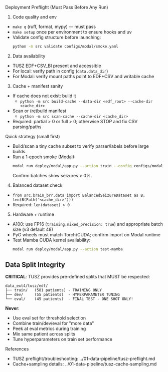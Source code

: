 Deployment Preflight (Must Pass Before Any Run)

1) Code quality and env
- `make q` (ruff, format, mypy) — must pass
- `make setup` once per environment to ensure hooks and uv
- Validate config structure before launching:
  ```bash
  python -m src validate configs/modal/smoke.yaml
  ```

2) Data availability
- TUSZ EDF+CSV_BI present and accessible
- For local: verify path in config (`data.data_dir`)
- For Modal: verify mount paths point to EDF+CSV and writable cache

3) Cache + manifest sanity
- If cache does not exist: build it
  - `python -m src build-cache --data-dir <edf_root> --cache-dir <cache_dir>`
- Scan or (re)build manifest
  - `python -m src scan-cache --cache-dir <cache_dir>`
- Required: partial > 0 or full > 0; otherwise STOP and fix CSV parsing/paths

Quick strategy (small first)
- Build/scan a tiny cache subset to verify parser/labels before large builds.
- Run a 1‑epoch smoke (Modal):
  ```bash
  modal run deploy/modal/app.py --action train --config configs/modal/smoke.yaml
  ```
  Confirm batches show seizures > 0%.

4) Balanced dataset check
- `from src.brain_brr.data import BalancedSeizureDataset as B; len(B(Path('<cache_dir>')))`
- Required: `len(dataset) > 0`

5) Hardware + runtime
- A100: use FP16 (`training.mixed_precision: true`) and appropriate batch size (v3 default 48)
- PyG wheels must match Torch/CUDA; confirm import on Modal runtime
- Test Mamba CUDA kernel availability:
  ```bash
  modal run deploy/modal/app.py --action test-mamba
  ```

## Data Split Integrity

**CRITICAL**: TUSZ provides pre-defined splits that MUST be respected:
```
data_ext4/tusz/edf/
├── train/   (581 patients) - TRAINING ONLY
├── dev/     (55 patients)  - HYPERPARAMETER TUNING
└── eval/    (45 patients)  - FINAL TEST - ONE SHOT ONLY!
```

**Never**:
- Use eval set for threshold selection
- Combine train/dev/eval for "more data"
- Peek at eval metrics during training
- Mix same patient across splits
- Tune hyperparameters on train set performance

References
- TUSZ preflight/troubleshooting: ../01-data-pipeline/tusz-preflight.md
- Cache+sampling details: ../01-data-pipeline/tusz-cache-sampling.md
